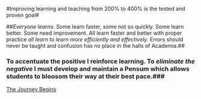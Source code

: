 
#Improving learning and teaching from 200% to 400% is the tested and proven goal#

##*Everyone learns.* Some learn faster, some not so quickly. Some learn better. Some need improvement. All learn faster and better with proper practice *all learn to learn more efficiently and effectively*. Errors should never be taught and confusion has no place in the halls of Academia.##

### To accentuate the positive I **reinforce learning**. To *eliminate the negative* I must develop and maintain a Pensum which allows students to bloosom their way at their best pace.###


[The Journey Begins](https://drjmaranda.github.io/Advanced-Learning-System/)

